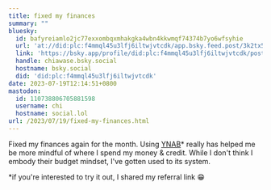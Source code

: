 ```yaml
---
title: fixed my finances
summary: ""
bluesky:
  id: bafyreiamlo2jc77exxombqxmhakgka4wbn4kkwmqf74374b7yo6wfsyhie
  url: 'at://did:plc:f4mmql45u3lfj6iltwjvtcdk/app.bsky.feed.post/3k2tx5223ol2k'
  link: 'https://bsky.app/profile/did:plc:f4mmql45u3lfj6iltwjvtcdk/post/3k2tx5223ol2k'
  handle: chiawase.bsky.social
  hostname: bsky.social
  did: 'did:plc:f4mmql45u3lfj6iltwjvtcdk'
date: 2023-07-19T12:14:51+0800
mastodon:
  id: 110738806705881598
  username: chi
  hostname: social.lol
url: /2023/07/19/fixed-my-finances.html
---
```


Fixed my finances again for the month. Using [YNAB](https://ynab.com/referral/?ref=iCYUP196bvG5Krtl)* really has helped me be more mindful of where I spend my money & credit. While I don't think I embody their budget mindset, I've gotten used to its system.

*if you're interested to try it out, I shared my referral link 😁
